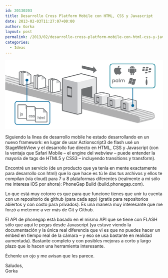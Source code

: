 ```yaml
---
id: 20130203
title: Desarrollo Cross Platform Mobile con HTML, CSS y Javascript
date: 2013-02-03T11:27:07+00:00
author: Gorka
layout: post
permalink: /2013/02/desarrollo-cross-platform-mobile-con-html-css-y-javascript/
categories:
  - Ideas
---
```

<img style="margin: auto;" src="/public/img/2013/02/phonegap-training.png" alt="Build Diagram" />

Siguiendo la línea de desarrollo mobile he estado desarrollando en un nuevo framework: en lugar de usar Actionscript3 de flash usé un StageWebView y el desarrollo fue directo en HTML, CSS y Javascript (con la ventaja que Safari Mobile – el engine del webview – puede entender la mayoría de tags de HTML5 y CSS3 – incluyendo transitions y transform).

Encontré un servicio (de un producto que ya tenía en mente exactamente para desarrollo con html) que lo que hace es tú le das tus archivos y ellos te compilan (vía cloud) para 7 u 8 plataformas diferentes (realmente a mí sólo me interesa iOS por ahora): PhoneGap Build (build.phonegap.com).

Lo que está muy cotorro es que para que funcione tienes que unir tu cuenta con un repositorio de github (para cada app) (gratis para repositorios abiertos y con costo para privados). Es una manera muy interesante que me forzó a meterme a ver más de Git y Github.

El API de phonegap está basado en el mismo API que se tiene con FLASH sólo que aqui le pegas desde Javascript (ya estuve viendo la documentación y la única real diferencia que vi es que no puedes hacer un embed en tiempo real de la cámara – y eso se usa bastante en realidad aumentada). Bastante completo y con posibles mejoras a corto y largo plazo que lo hacen una herramienta interesante.

Échenle un ojo y me avisan que les parece.

Saludos,<br />
Gorka

